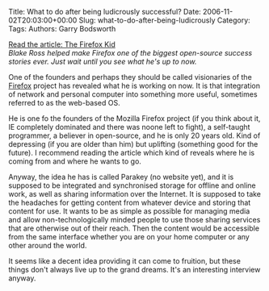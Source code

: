 Title: What to do after being ludicrously successful?
Date: 2006-11-02T20:03:00+00:00
Slug: what-to-do-after-being-ludicrously
Category: 
Tags: 
Authors: Garry Bodsworth

<a href="http://www.spectrum.ieee.org/nov06/4696">Read the article: The Firefox Kid</a><br /><span style="font-style:italic;">Blake Ross helped make Firefox one of the biggest open-source success stories ever. Just wait until you see what he's up to now.</span>

One of the founders and perhaps they should be called visionaries of the <a href="http://www.getfirefox.com">Firefox</a> project has revealed what he is working on now.  It is that integration of network and personal computer into something more useful, sometimes referred to as the web-based OS.

He is one fo the founders of the Mozilla Firefox project (if you think about it, IE completely dominated and there was noone left to fight), a self-taught programmer, a believer in open-source, and he is only 20 years old.  Kind of depressing (if you are older than him) but uplifting (something good for the future).  I recommend reading the article which kind of reveals where he is coming from and where he wants to go.

Anyway, the idea he has is called Parakey (no website yet), and it is supposed to be integrated and synchronised storage for offline and online work, as well as sharing information over the Internet.  It is supposed to take the headaches for getting content from whatever device and storing that content for use.  It wants to be as simple as possible for managing media and allow non-technologically minded people to use those sharing services that are otherwise out of their reach.  Then the content would be accessible from the same interface whether you are on your home computer or any other around the world.

It seems like a decent idea providing it can come to fruition, but these things don't always live up to the grand dreams.  It's an interesting interview anyway.
